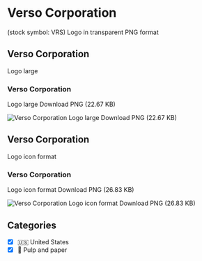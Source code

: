 # Verso Corporation
 (stock symbol: VRS) Logo in transparent PNG format

## Verso Corporation
 Logo large

### Verso Corporation
 Logo large Download PNG (22.67 KB)

![Verso Corporation
 Logo large Download PNG (22.67 KB)](/img/orig/VRS_BIG-0320ebc8.png)

## Verso Corporation
 Logo icon format

### Verso Corporation
 Logo icon format Download PNG (26.83 KB)

![Verso Corporation
 Logo icon format Download PNG (26.83 KB)](/img/orig/VRS-1f4b8867.png)



## Categories
- [x] 🇺🇸 United States
- [x] 📄 Pulp and paper
